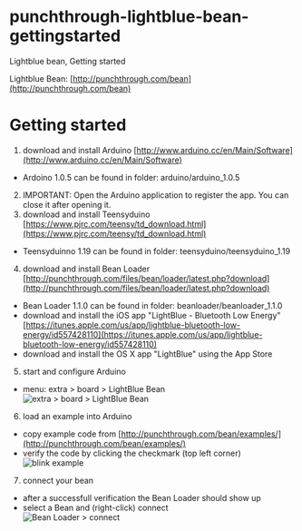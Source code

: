 punchthrough-lightblue-bean-gettingstarted
==========================================

Lightblue bean, Getting started

Lightblue Bean: [http://punchthrough.com/bean](http://punchthrough.com/bean)

# Getting started  
  
1. download and install Arduino [http://www.arduino.cc/en/Main/Software](http://www.arduino.cc/en/Main/Software)  
  - Ardoino 1.0.5 can be found in folder: arduino/arduino_1.0.5  
2. IMPORTANT: Open the Arduino application to register the app.  You can close it after opening it.  
3. download and install Teensyduino [https://www.pjrc.com/teensy/td_download.html](https://www.pjrc.com/teensy/td_download.html)  
  - Teensyduinno 1.19 can be found in folder: teensyduino/teensyduino_1.19  
4. download and install Bean Loader [http://punchthrough.com/files/bean/loader/latest.php?download](http://punchthrough.com/files/bean/loader/latest.php?download)  
  - Bean Loader 1.1.0 can be found in folder: beanloader/beanloader_1.1.0  
  - download and install the iOS app "LightBlue - Bluetooth Low Energy" [https://itunes.apple.com/us/app/lightblue-bluetooth-low-energy/id557428110](https://itunes.apple.com/us/app/lightblue-bluetooth-low-energy/id557428110)  
  - download and install the OS X app "LightBlue" using the App Store  
5. start and configure Arduino  
  - menu: extra > board > LightBlue Bean  
  ![extra > board > LightBlue Bean](https://raw.githubusercontent.com/stefanborghys/punchthrough-lightblue-bean-gettingstarted/master/img/arduino_extra_board_LightBlue_Bean.png)  
6. load an example into Arduino  
  - copy example code from [http://punchthrough.com/bean/examples/](http://punchthrough.com/bean/examples/)  
  - verify the code by clicking the checkmark (top left corner)  
  ![blink example](https://raw.githubusercontent.com/stefanborghys/punchthrough-lightblue-bean-gettingstarted/master/img/blink_example.png)  
7. connect your bean  
  - after a successfull verification the Bean Loader should show up  
  - select a Bean and (right-click) connect  
  ![Bean Loader > connect](https://raw.githubusercontent.com/stefanborghys/punchthrough-lightblue-bean-gettingstarted/master/img/bean_loader_connect.png)  


